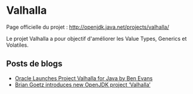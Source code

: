 # Valhalla

Page officielle du projet :
http://openjdk.java.net/projects/valhalla/

Le projet Valhalla a pour objectif d'améliorer les Value Types, Generics et Volatiles.  

## Posts de blogs
* [Oracle Launches Project Valhalla for Java by Ben Evans](http://www.infoq.com/news/2014/07/Project-Valhalla) 
* [Brian Goetz introduces new OpenJDK project ‘Valhalla’](http://jaxenter.com/brian-goetz-introduces-new-openjdk-project-valhalla-107962.html) 
